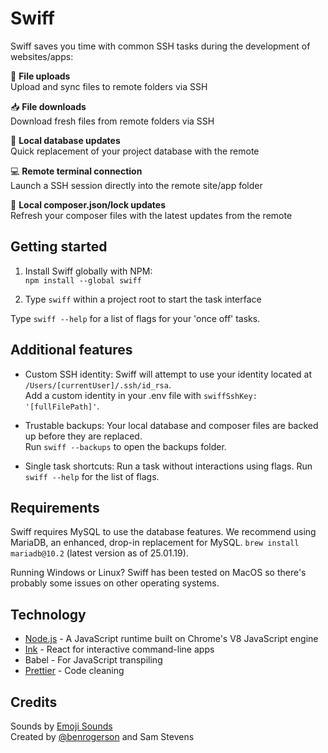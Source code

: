 # Swiff

Swiff saves you time with common SSH tasks during the development of websites/apps:

🚀 **File uploads**<br>
Upload and sync files to remote folders via SSH

📥 **File downloads**<br>
Download fresh files from remote folders via SSH

💫 **Local database updates**<br>
Quick replacement of your project database with the remote

💻 **Remote terminal connection**<br>
Launch a SSH session directly into the remote site/app folder

🎩 **Local composer.json/lock updates**<br>
Refresh your composer files with the latest updates from the remote

## Getting started

1. Install Swiff globally with NPM:<br>
`npm install --global swiff`

2. Type `swiff` within a project root to start the task interface

Type `swiff --help` for a list of flags for your 'once off' tasks.

## Additional features

- Custom SSH identity: Swiff will attempt to use your identity located at `/Users/[currentUser]/.ssh/id_rsa`.<br>
Add a custom identity in your .env file with `swiffSshKey: '[fullFilePath]'`.

- Trustable backups: Your local database and composer files are backed up before they are replaced.<br>
Run `swiff --backups` to open the backups folder.

- Single task shortcuts: Run a task without interactions using flags. Run `swiff --help` for the list of flags.

## Requirements

Swiff requires MySQL to use the database features.
We recommend using MariaDB, an enhanced, drop-in replacement for MySQL.
`brew install mariadb@10.2` (latest version as of 25.01.19).

Running Windows or Linux? Swiff has been tested on MacOS so there's probably some issues on other operating systems.

## Technology

- [Node.js](https://nodejs.org/en/) - A JavaScript runtime built on Chrome's V8 JavaScript engine
- [Ink](https://github.com/vadimdemedes/ink) - React for interactive command-line apps
- Babel - For JavaScript transpiling
- [Prettier](https://github.com/prettier/prettier) - Code cleaning

## Credits

Sounds by [Emoji Sounds](https://icons8.com/sounds)<br>
Created by [@benrogerson](https://twitter.com/benrogerson) and Sam Stevens